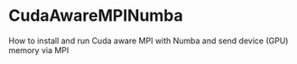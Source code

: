 # CudaAwareMPINumba
How to install and run Cuda aware MPI with Numba and send device (GPU) memory via MPI
